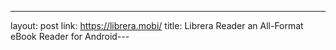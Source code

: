 ---
layout: post
link: https://librera.mobi/
title: Librera Reader  an All-Format eBook Reader for Android---
